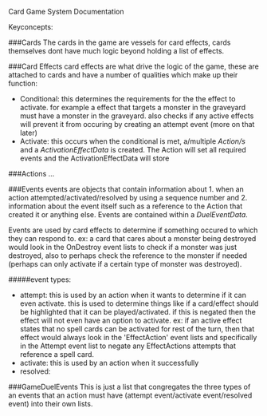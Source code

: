 Card Game System Documentation

Keyconcepts:

###Cards
The cards in the game are vessels for card effects, cards themselves dont have much logic beyond holding a list of effects.

###Card Effects
card effects are what drive the logic of the game, these are attached to cards and have a number of qualities which make up their function:
- Conditional: this determines the requirements for the the effect to activate. for example a effect that targets a monster in the graveyard must have a monster in the graveyard. also checks if any active effects will prevent it from occuring by creating an attempt event (more on that later)
- Activate: this occurs when the conditional is met, a/multiple *Action/s* and a *ActivationEffectData* is created. The Action will set all required events and the ActivationEffectData will store 

###Actions
...

###Events
events are objects that contain information about 1. when an action attempted/activated/resolved by using a sequence number and 2. information about the event itself such as a reference to the Action that created it or anything else. Events are contained within a *DuelEventData*.

Events are used by card effects to determine if something occured to which they can respond to. ex: a card that cares about a monster being destroyed would look in the OnDestroy event lists to check if a monster was just destroyed, also to perhaps check the reference to the monster if needed (perhaps can only activate if a certain type of monster was destroyed).

#####event types:
- attempt: this is used by an action when it wants to determine if it can even activate. this is used to determine things like if a card/effect should be highlighted that it can be played/activated. if this is negated then the effect will not even have an option to activate. ex: if an active effect states that no spell cards can be activated for rest of the turn, then that effect would always look in the 'EffectAction' event lists and specifically in the Attempt event list to negate any EffectActions attempts that reference a spell card.
- activate: this is used by an action when it successfully 
- resolved:

###GameDuelEvents
This is just a list that congregates the three types of an events that an action must have (attempt event/activate event/resolved event) into their own lists.
